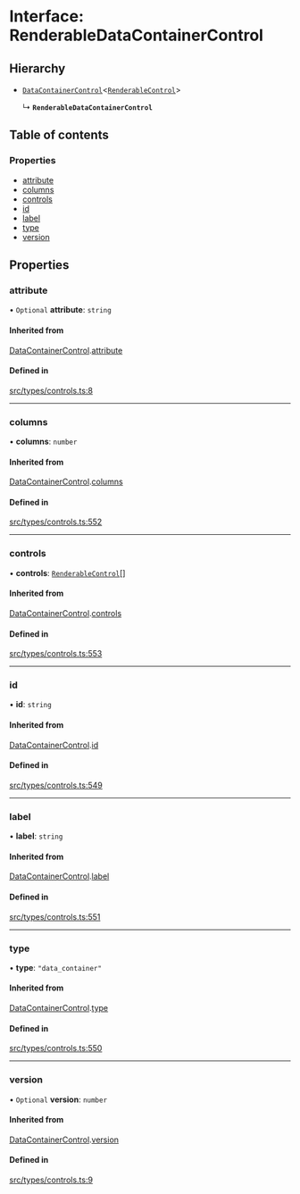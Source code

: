 # Interface: RenderableDataContainerControl

## Hierarchy

- [`DataContainerControl`](../wiki/DataContainerControl)\<[`RenderableControl`](../wiki/Exports#renderablecontrol)\>

  ↳ **`RenderableDataContainerControl`**

## Table of contents

### Properties

- [attribute](../wiki/RenderableDataContainerControl#attribute)
- [columns](../wiki/RenderableDataContainerControl#columns)
- [controls](../wiki/RenderableDataContainerControl#controls)
- [id](../wiki/RenderableDataContainerControl#id)
- [label](../wiki/RenderableDataContainerControl#label)
- [type](../wiki/RenderableDataContainerControl#type)
- [version](../wiki/RenderableDataContainerControl#version)

## Properties

### attribute

• `Optional` **attribute**: `string`

#### Inherited from

[DataContainerControl](../wiki/DataContainerControl).[attribute](../wiki/DataContainerControl#attribute)

#### Defined in

[src/types/controls.ts:8](https://github.com/decisively-io/interview-sdk/blob/770bbcca93a518c7b415ad9d9ccd638fa2cf2acf/src/types/controls.ts#L8)

___

### columns

• **columns**: `number`

#### Inherited from

[DataContainerControl](../wiki/DataContainerControl).[columns](../wiki/DataContainerControl#columns)

#### Defined in

[src/types/controls.ts:552](https://github.com/decisively-io/interview-sdk/blob/770bbcca93a518c7b415ad9d9ccd638fa2cf2acf/src/types/controls.ts#L552)

___

### controls

• **controls**: [`RenderableControl`](../wiki/Exports#renderablecontrol)[]

#### Inherited from

[DataContainerControl](../wiki/DataContainerControl).[controls](../wiki/DataContainerControl#controls)

#### Defined in

[src/types/controls.ts:553](https://github.com/decisively-io/interview-sdk/blob/770bbcca93a518c7b415ad9d9ccd638fa2cf2acf/src/types/controls.ts#L553)

___

### id

• **id**: `string`

#### Inherited from

[DataContainerControl](../wiki/DataContainerControl).[id](../wiki/DataContainerControl#id)

#### Defined in

[src/types/controls.ts:549](https://github.com/decisively-io/interview-sdk/blob/770bbcca93a518c7b415ad9d9ccd638fa2cf2acf/src/types/controls.ts#L549)

___

### label

• **label**: `string`

#### Inherited from

[DataContainerControl](../wiki/DataContainerControl).[label](../wiki/DataContainerControl#label)

#### Defined in

[src/types/controls.ts:551](https://github.com/decisively-io/interview-sdk/blob/770bbcca93a518c7b415ad9d9ccd638fa2cf2acf/src/types/controls.ts#L551)

___

### type

• **type**: ``"data_container"``

#### Inherited from

[DataContainerControl](../wiki/DataContainerControl).[type](../wiki/DataContainerControl#type)

#### Defined in

[src/types/controls.ts:550](https://github.com/decisively-io/interview-sdk/blob/770bbcca93a518c7b415ad9d9ccd638fa2cf2acf/src/types/controls.ts#L550)

___

### version

• `Optional` **version**: `number`

#### Inherited from

[DataContainerControl](../wiki/DataContainerControl).[version](../wiki/DataContainerControl#version)

#### Defined in

[src/types/controls.ts:9](https://github.com/decisively-io/interview-sdk/blob/770bbcca93a518c7b415ad9d9ccd638fa2cf2acf/src/types/controls.ts#L9)
